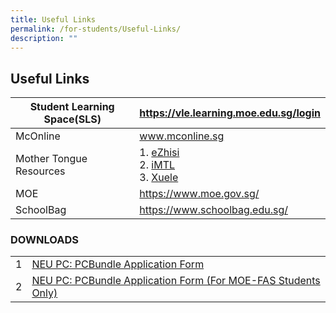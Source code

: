 ```yaml
---
title: Useful Links
permalink: /for-students/Useful-Links/
description: ""
---
```

## Useful Links

| Student Learning Space(SLS) | https://vle.learning.moe.edu.sg/login |
|-----------------------------|---------------------------------------|
| McOnline                    | www.mconline.sg                       |
|  Mother Tongue Resources    | 1. [eZhisi](https://www.ezhishi.net/Contents/) <br>2. [iMTL](https://imtl.moe.edu.sg/cos/o.x?c=/ca7_imtl/user&func=login) <br> 3. [Xuele](https://www.mtl.moe.edu.sg/xuele/MOE_web/main.html)     |
|  MOE                        |  https://www.moe.gov.sg/              |
|  SchoolBag                  |  https://www.schoolbag.edu.sg/        |

### DOWNLOADS

|   |                                                                 |
|---|-----------------------------------------------------------------|
| 1 | [NEU PC:  PCBundle Application Form](/files/PCBundle%20Application%20Form%20v12_2%2023%20Apr%202020%20%20final.pdf)                              |
| 2 | [NEU PC:  PCBundle Application Form (For MOE-FAS Students Only)](files/Application%20Form%20for%20MOESPED%20FAS%20v5_2%2023%20April%202020%20%20final.pdf)  |